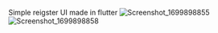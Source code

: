 Simple reigster UI made in flutter
![Screenshot_1699898855](https://github.com/poteznyszymon/Flutter-Jobapp-login/assets/77408864/3fbc9bd6-e66f-425e-b4cb-1fd8f7e7c7d2)
![Screenshot_1699898858](https://github.com/poteznyszymon/Flutter-Jobapp-login/assets/77408864/0de6c4fe-b34d-4c82-b79e-c9122eb77087)
